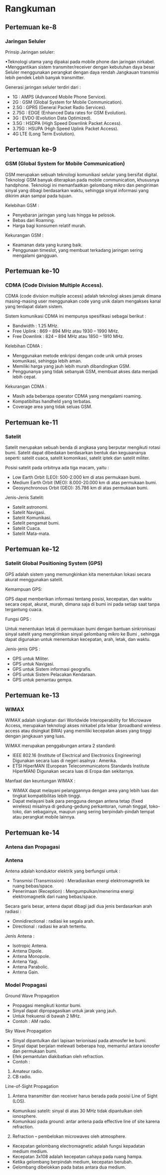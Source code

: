 # Rangkuman

## Pertemuan ke-8

### Jaringan Seluler
Prinsip Jaringan seluler:

•Teknologi utama yang dipakai pada mobile phone dan jaringan nirkabel.
•Menggantikan sistem transmiter/receiver dengan kebutuhan daya besar
Seluler menggunakan perangkat dengan daya rendah
Jangkauan transmisi lebih pendek
Lebih banyak transmitter.

Generasi jaringan seluler terdiri dari :

- 1G : AMPS (Advanced Mobile Phone Service).
- 2G : GSM (Global System for Mobile Communication).
- 2.5G : GPRS (General Packet Radio Services).
- 2.75G : EDGE (Enhanced Data rates for GSM Evolution).
- 3G : EVDO (Evolution Data Optimized).
- 3.5G : HSDPA (High Speed Downlink Packet Access).
- 3.75G : HSUPA (High Speed Uplink Packet Access).
- 4G LTE (Long Term Evolution).

## Pertemuan ke-9

### GSM (Global System for Mobile Communication) 
GSM merupakan sebuah teknologi komunikasi selular yang bersifat digital. 
Teknologi GSM banyak diterapkan pada mobile communication, khususnya handphone. Teknologi ini memanfaatkan gelombang mikro dan pengiriman sinyal yang dibagi berdasarkan waktu, sehingga sinyal informasi yang dikirim akan sampai pada tujuan.

Kelebihan GSM :

- Penyebaran jaringan yang luas hingga ke pelosok.
- Bebas dari Roaming.
- Harga bagi konsumen relatif murah.

Kekurangan GSM :

- Keamanan data yang kurang baik.
- Penggunaan timeslot, yang membuat terkadang jaringan sering mengalami gangguan.

## Pertemuan ke-10

### CDMA (Code Division Multiple Access).
CDMA (code division multiple access) adalah teknologi akses jamak dimana masing-masing user menggunakan code yang unik dalam mengakses kanal yang terdapat dalam sistem. 

Sistem komunikasi CDMA ini mempunya spesifikasi sebagai berikut :

- Bandwidth : 1.25 MHz.
- Free Uplink : 869 – 894 MHz atau 1930 – 1990 MHz.
- Free Downlink : 824 – 894 MHz atau 1850 – 1910 MHz.

Kelebihan CDMA :

- Menggunakan metode enkripsi dengan code unik untuk proses komunikasi, sehingga lebih aman.
- Memiliki harga yang jauh lebih murah dibandingkan GSM.
- Penggunanya yang tidak sebanyak GSM, membuat akses data menjadi lebih cepat.

Kekurangan CDMA :

- Masih ada beberapa operator CDMA yang mengalami roaming.
- Kompatibiltas handheld yang terbatas.
- Coverage area yang tidak seluas GSM.

## Pertemuan ke-11

### Satelit
Satelit merupakan sebuah benda di angkasa yang berputar mengikuti rotasi bumi. Satelit dapat dibedakan berdasarkan bentuk dan keguaananya seperti: satelit cuaca, satelit komonikasi, satelit iptek dan satelit militer.

Posisi satelit pada orbitnya ada tiga macam, yaitu :

- Low Earth Orbit (LEO): 500-2.000 km di atas permukaan bumi.
- Medium Earth Orbit (MEO): 8.000-20.000 km di atas permukaan bumi.
- Geosynchronous Orbit (GEO): 35.786 km di atas permukaan bumi.

Jenis-Jenis Satelit:

- Satelit astronomi.
- Satelit Navigasi.
- Satelit Komunikasi.
- Satelit pengamat bumi.
- Satelit Cuaca.
- Satelit Mata-mata.

## Pertemuan ke-12

### Satelit Global Positioning System (GPS) 
GPS adalah sistem yang memungkinkan kita menentukan lokasi secara akurat menggunakan satelit.

Kemampuan GPS:

GPS dapat memberikan informasi tentang posisi, kecepatan, dan waktu secara cepat, akurat, murah, dimana saja di bumi ini pada setiap saat tanpa tergantung cuaca.

Fungsi GPS :

Untuk menentukan letak di permukaan bumi dengan bantuan sinkronisasi sinyal satelit yang mengirimkan sinyal gelombang mikro ke Bumi , sehingga dapat digunakan untuk menentukan kecepatan, arah, letak, dan waktu.

Jenis-jenis GPS :

- GPS untuk Militer.
- GPS untuk Navigasi.
- GPS untuk Sistem informasi geografis.
- GPS untuk Sistem Pelacakan Kendaraan.
- GPS untuk pemantau gempa.

## Pertemuan ke-13

### WIMAX
WIMAX adalah singkatan dari Worldwide Interoperability for Microwave Access, merupakan teknologi akses nirkabel pita lebar (broadband wireless access atau disingkat BWA) yang memiliki kecepatan akses yang tinggi dengan jangkauan yang luas.

WiMAX merupakan penggabungan antara 2 standard: 

- IEEE 802.16 (Institute of Electrical and Electronics Engineering)  
Digunakan secara luas di negeri asalnya : Amerika.
- ETSI HiperMAN (European Telecommunicatons Standards Institute HiperMAN)
Digunakan secara luas di Eropa dan sekitarnya.

Manfaat dan keuntungan WIMAX :

- WiMAX dapat melayani pelanggannya dengan area yang lebih luas dan tingkat kompatibilitas lebih tinggi. 
- Dapat melayani baik para pengguna dengan antena tetap (fixed wireless) misalnya di gedung-gedung perkantoran, rumah tinggal, toko-toko, dan sebagainya, maupun yang sering berpindah-pindah tempat atau perangkat mobile lainnya. 

## Pertemuan ke-14

### Antena dan Propagasi

### Antena
Antena adalah konduktor elektrik yang berfungsi untuk :

- Transmisi (Transmission) : Meradiasikan energi elektromagnetik ke ruang bebas/space.
- Penerimaan (Reception) : Mengumpulkan/menerima energi elektromagnetik dari ruang bebas/space.

Secara garis besar, antena dapat dibagi jadi dua jenis berdasarkan arah radiasi :

- Omnidirectional : radiasi ke segala arah.
- Directional : radiasi ke arah tertentu.

Jenis Antena :

- Isotropic Antena.
- Antena Dipole.
- Antena Monopole.
- Antena Yagi.
- Antena Parabolic.
- Antena Gain.

### Model Propagasi
Ground Wave Propagation

- Propagasi mengikuti kontur bumi.
- Sinyal dapat dipropagasikan untuk jarak yang jauh.
- Untuk frekuensi di bawah 2 MHz.
- Contoh : AM radio.

Sky Wave Propagation

- Sinyal dipantulkan dari lapisan terionisasi pada atmosfer ke bumi.
- Sinyal dapat berjalan melewati beberapa hop, memantul antara ionosfer dan permukaan bumi.
- Efek pemantulan diakibatkan oleh refraction.
- Contoh :
1. Amateur radio.
2. CB radio.

Line-of-Sight Propagation

1. Antena transmitter dan receiver harus berada pada posisi Line of Sight (LOS).
- Komunikasi satelit: sinyal di atas 30 MHz tidak dipantulkan oleh ionosphere.
- Komunikasi pada ground: antar antena pada effective line of site karena refraction.
2. Refraction – pembelokan microwaves oleh atmosphere.
- Kecepatan gelombang electromagnetic adalah fungsi kepadatan medium medium.
- Kecepatan 3x108 adalah kecepatan cahaya pada ruang hampa.
- Ketika gelombang berpindah medium, kecepatan berubah.
- Gelombang dibelokkan pada batas antara dua medium.


